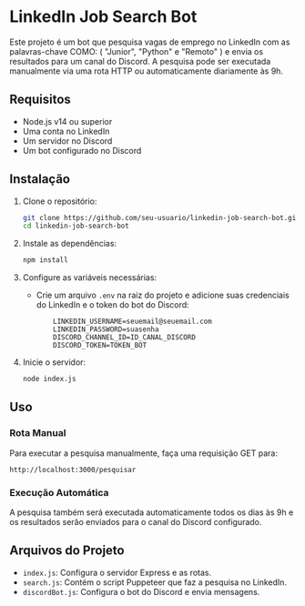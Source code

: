 
# LinkedIn Job Search Bot

Este projeto é um bot que pesquisa vagas de emprego no LinkedIn com as palavras-chave COMO: ( "Junior", "Python" e "Remoto" ) e envia os resultados para um canal do Discord. A pesquisa pode ser executada manualmente via uma rota HTTP ou automaticamente diariamente às 9h.

## Requisitos

- Node.js v14 ou superior
- Uma conta no LinkedIn
- Um servidor no Discord
- Um bot configurado no Discord

## Instalação

1. Clone o repositório:

    ```bash
    git clone https://github.com/seu-usuario/linkedin-job-search-bot.git
    cd linkedin-job-search-bot
    ```

2. Instale as dependências:

    ```bash
    npm install
    ```

3. Configure as variáveis necessárias:

    - Crie um arquivo `.env` na raiz do projeto e adicione suas credenciais do LinkedIn e o token do bot do Discord:

        ```env
            LINKEDIN_USERNAME=seuemail@seuemail.com
            LINKEDIN_PASSWORD=suasenha
            DISCORD_CHANNEL_ID=ID_CANAL_DISCORD
            DISCORD_TOKEN=TOKEN_BOT
        ```

4. Inicie o servidor:

    ```bash
    node index.js
    ```

## Uso

### Rota Manual

Para executar a pesquisa manualmente, faça uma requisição GET para:

```
http://localhost:3000/pesquisar
```

### Execução Automática

A pesquisa também será executada automaticamente todos os dias às 9h e os resultados serão enviados para o canal do Discord configurado.

## Arquivos do Projeto

- `index.js`: Configura o servidor Express e as rotas.
- `search.js`: Contém o script Puppeteer que faz a pesquisa no LinkedIn.
- `discordBot.js`: Configura o bot do Discord e envia mensagens.

